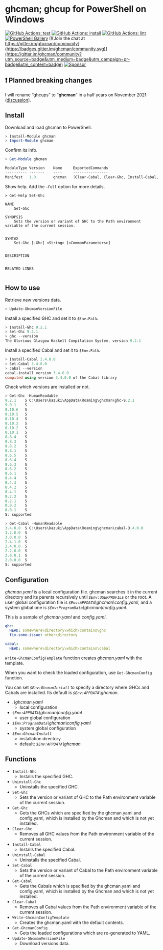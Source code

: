 # ghcman; ghcup for PowerShell on Windows

[![GitHub Actions: test](https://github.com/kakkun61/ghcman/workflows/test/badge.svg)](https://github.com/kakkun61/ghcman/actions?query=workflow%3Atest) [![GitHub Actions: install](https://github.com/kakkun61/ghcman/workflows/install/badge.svg)](https://github.com/kakkun61/ghcman/actions?query=workflow%3Ainstall) [![GitHub Actions: lint](https://github.com/kakkun61/ghcman/workflows/lint/badge.svg)](https://github.com/kakkun61/ghcman/actions?query=workflow%3Alint) [![PowerShell Gallery](https://img.shields.io/powershellgallery/p/ghcman.svg)](https://www.powershellgallery.com/packages/ghcman/) [![Join the chat at https://gitter.im/ghcman/community](https://badges.gitter.im/ghcman/community.svg)](https://gitter.im/ghcman/community?utm_source=badge&utm_medium=badge&utm_campaign=pr-badge&utm_content=badge) [![Sponsor](https://img.shields.io/badge/Sponsor-%E2%9D%A4-red?logo=GitHub)](https://github.com/sponsors/kakkun61)

## ❗ Planned breaking changes

I will rename “ghcups” to “**ghcman**” in a half years on November 2021 ([discussion](https://github.com/kakkun61/ghcman/discussions/16)).

## Install

Download and load ghcman to PowerShell.

```powershell
> Install-Module ghcman
> Import-Module ghcman
```

Confirm its info.

```powershell
> Get-Module ghcman

ModuleType Version    Name     ExportedCommands
---------- -------    ----     ----------------
Manifest   1.0        ghcman   {Clear-Cabal, Clear-Ghc, Install-Cabal, Install-Ghc...}
```

Show help. Add the `-Full` option for more details.

```
> Get-Help Set-Ghc

NAME
    Set-Ghc

SYNOPSIS
    Sets the version or variant of GHC to the Path environment variable of the current session.


SYNTAX
    Set-Ghc [-Ghc] <String> [<CommonParameters>]


DESCRIPTION


RELATED LINKS


```

## How to use

Retrieve new versions data.

```powershell
> Update-GhcmanVersionFile
```

Install a specified GHC and set it to `$Env:Path`.

```powershell
> Install-Ghc 9.2.1
> Set-Ghc 9.2.1
> ghc --version
The Glorious Glasgow Haskell Compilation System, version 9.2.1
```

Install a specified Cabal and set it to `$Env:Path`.

```powershell
> Install-Cabal 3.4.0.0
> Set-Cabal 3.4.0.0
> cabal --version
cabal-install version 3.4.0.0
compiled using version 3.4.0.0 of the Cabal library
```

Check which versions are installed or not.

```powershell
> Get-Ghc -HumanReadable
9.2.1    S C:\Users\kazuki\AppData\Roaming\ghcman\ghc-9.2.1
9.0.1    S
8.10.6   S
8.10.5   S
8.10.4   S
8.10.3   S
8.10.2   S
8.10.1   S
8.8.4    S
8.8.3    S
8.8.2    S
8.8.1    S
8.6.5    S
8.6.4    S
8.6.3    S
8.6.2    S
8.6.1    S
8.4.4    S
8.4.3    S
8.4.2    S
8.4.1    S
8.2.2    S
8.2.1    S
8.0.2    S
8.0.1    S
S: supported
```

```powershell
> Get-Cabal -HumanReadable
3.4.0.0  S C:\Users\kazuki\AppData\Roaming\ghcman\cabal-3.4.0.0
3.2.0.0  S
3.0.0.0  S
2.4.1.0  S
2.4.0.0  S
2.2.0.0  S
2.0.0.1  S
2.0.0.0  S
S: supported
```

## Configuration

_ghcman.yaml_ is a local configuration file. ghcman searches it in the current directory and its parents recursively until _`$Env:USERPROFILE`_ or the root. A user global configuration file is _`$Env:APPDATA`\ghcman\config.yaml_, and a system global one is _`$Env:ProgramData`\ghcman\config.yaml_.

This is a sample of _ghcman.yaml_ and _config.yaml_.

```yaml
ghc:
  HEAD: somewhere\directory\which\contains\ghc
  fix-some-issue: other\directory

cabal:
  HEAD: somewhere\directory\which\contains\cabal
```

`Write-GhcmanConfigTemplate` function creates _ghcman.yaml_ with the template.

When you want to check the loaded configuration, use `Get-GhcmanConfig` function.

You can set _`$Env:GhcmanInstall`_ to specify a directory where GHCs and Cabals are installed. Its default is _`$Env:APPDATA`\ghcman_.

- _.\ghcman.yaml_
  - local configuration
- _`$Env:APPDATA`\ghcman\config.yaml_
  - user global configuration
- _`$Env:ProgramData`\ghcman\config.yaml_
  - system global configuration
- _`$Env:GhcmanInstall`_
  - installation directory
  - default: _`$Env:APPDATA`\ghcman_

## Functions

- `Install-Ghc`
  - Installs the specified GHC.
- `Uninstall-Ghc`
  - Uninstalls the specified GHC.
- `Set-Ghc`
  - Sets the version or variant of GHC to the Path environment variable of the current session.
- `Get-Ghc`
  - Gets the GHCs which are specified by the ghcman.yaml and config.yaml, which is installed by the Ghcman and which is not yet installed.
- `Clear-Ghc`
  - Removes all GHC values from the Path environment variable of the current session.
- `Install-Cabal`
  - Installs the specified Cabal.
- `Uninstall-Cabal`
  - Uninstalls the specified Cabal.
- `Set-Cabal`
  - Sets the version or variant of Cabal to the Path environment variable of the current session.
- `Get-Cabal`
  - Gets the Cabals which is specified by the ghcman.yaml and config.yaml, which is installed by the Ghcman and which is not yet installed.
- `Clear-Cabal`
  - Removes all Cabal values from the Path environment variable of the current session.
- `Write-GhcmanConfigTemplate`
  - Creates the ghcman.yaml with the default contents.
- `Get-GhcmanConfig`
  - Gets the loaded configurations which are re-generated to YAML.
- `Update-GhcmanVersionFile`
  - Download versions data.
